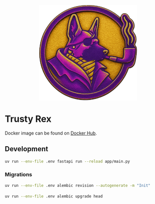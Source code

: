 <p align="center">
	<img src="docs/logo.png" alt="elliot logo" height="300px" style="margin-left: 4%;" />
</p>

# Trusty Rex

Docker image can be found on [Docker Hub](https://hub.docker.com/r/valentinschabschneider/trusty-rex).

## Development

```bash
uv run --env-file .env fastapi run --reload app/main.py
```

### Migrations

```bash
uv run --env-file .env alembic revision --autogenerate -m "Init"

uv run --env-file .env alembic upgrade head
```
